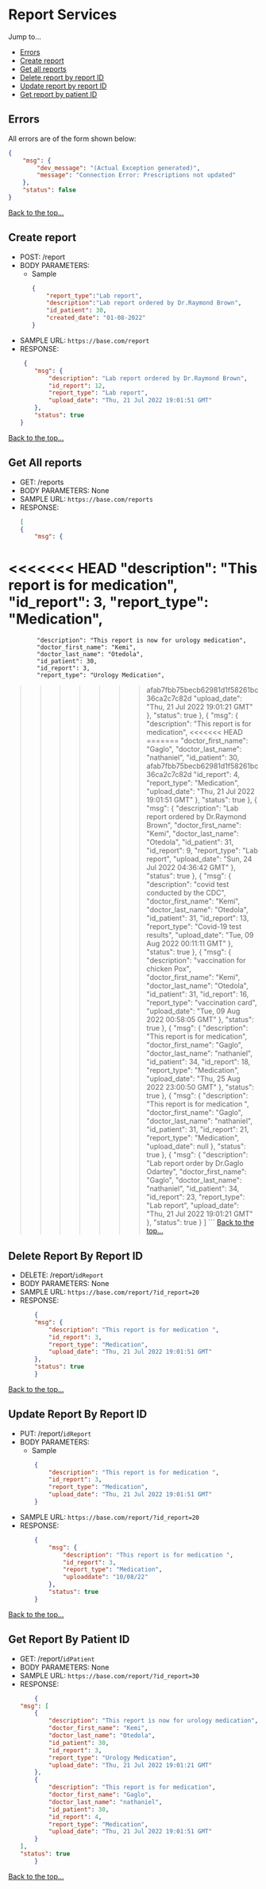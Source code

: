 # Report Services
Jump to...
- [Errors](#errors)
- [Create report](#create-report)
- [Get all reports](#get-all-reports)
- [Delete report by report ID](#delete-report-by-report-id)  
- [Update report by report ID](#update-report-by-report-id)
- [Get report by patient ID](#get-report-by-patient-id)

## Errors
All errors are of the form shown below:
```json
{
    "msg": {
        "dev_message": "(Actual Exception generated)",
        "message": "Connection Error: Prescriptions not updated"
    },
    "status": false
}
```
[Back to the top...](#report-services)

## Create report
- POST: /report
- BODY PARAMETERS:
    - Sample
        ```json
        {
            "report_type":"Lab report",
            "description":"Lab report ordered by Dr.Raymond Brown",
            "id_patient": 30,
            "created_date": "01-08-2022"
        }
        ```
- SAMPLE URL: `https://base.com/report`
- RESPONSE:
    ```json
     {
        "msg": {
            "description": "Lab report ordered by Dr.Raymond Brown",
            "id_report": 12,
            "report_type": "Lab report",
	        "upload_date": "Thu, 21 Jul 2022 19:01:51 GMT"
        },
        "status": true
    }
    ```
[Back to the top...](#report-services)


## Get All reports
- GET: /reports
- BODY PARAMETERS: None
- SAMPLE URL: `https://base.com/reports`
- RESPONSE:
    ```json
    [
    {
        "msg": {
<<<<<<< HEAD
            "description": "This report is for medication",
            "id_report": 3,
            "report_type": "Medication",
=======
            "description": "This report is now for urology medication",
            "doctor_first_name": "Kemi",
            "doctor_last_name": "Otedola",
            "id_patient": 30,
            "id_report": 3,
            "report_type": "Urology Medication",
>>>>>>> afab7fbb75becb62981d1f58261bc36ca2c7c82d
            "upload_date": "Thu, 21 Jul 2022 19:01:21 GMT"
        },
        "status": true
    },
    {
        "msg": {
            "description": "This report is for medication",
<<<<<<< HEAD
=======
            "doctor_first_name": "Gaglo",
            "doctor_last_name": "nathaniel",
            "id_patient": 30,
>>>>>>> afab7fbb75becb62981d1f58261bc36ca2c7c82d
            "id_report": 4,
            "report_type": "Medication",
            "upload_date": "Thu, 21 Jul 2022 19:01:51 GMT"
        },
        "status": true
    },
    {
        "msg": {
            "description": "Lab report ordered by Dr.Raymond Brown",
            "doctor_first_name": "Kemi",
            "doctor_last_name": "Otedola",
            "id_patient": 31,
            "id_report": 9,
            "report_type": "Lab report",
            "upload_date": "Sun, 24 Jul 2022 04:36:42 GMT"
        },
        "status": true
    },
    {
        "msg": {
            "description": "covid test conducted by the CDC",
            "doctor_first_name": "Kemi",
            "doctor_last_name": "Otedola",
            "id_patient": 31,
            "id_report": 13,
            "report_type": "Covid-19 test results",
            "upload_date": "Tue, 09 Aug 2022 00:11:11 GMT"
        },
        "status": true
    },
    {
        "msg": {
            "description": "vaccination for chicken Pox",
            "doctor_first_name": "Kemi",
            "doctor_last_name": "Otedola",
            "id_patient": 31,
            "id_report": 16,
            "report_type": "vaccination card",
            "upload_date": "Tue, 09 Aug 2022 00:58:05 GMT"
        },
        "status": true
    },
    {
        "msg": {
            "description": "This report is for medication",
            "doctor_first_name": "Gaglo",
            "doctor_last_name": "nathaniel",
            "id_patient": 34,
            "id_report": 18,
            "report_type": "Medication",
            "upload_date": "Thu, 25 Aug 2022 23:00:50 GMT"
        },
        "status": true
    },
    {
        "msg": {
            "description": "This report is for medication ",
            "doctor_first_name": "Gaglo",
            "doctor_last_name": "nathaniel",
            "id_patient": 31,
            "id_report": 21,
            "report_type": "Medication",
            "upload_date": null
        },
        "status": true
    },
    {
        "msg": {
            "description": "Lab report order by Dr.Gaglo Odartey",
            "doctor_first_name": "Gaglo",
            "doctor_last_name": "nathaniel",
            "id_patient": 34,
            "id_report": 23,
            "report_type": "Lab report",
            "upload_date": "Thu, 21 Jul 2022 19:01:21 GMT"
        },
        "status": true
    }
    ]
    ```
[Back to the top...](#report-services)



## Delete Report By Report ID
- DELETE: /report/`idReport`
- BODY PARAMETERS: None
- SAMPLE URL: `https://base.com/report/?id_report=20`
- RESPONSE:
    ```json
        {
        "msg": {
            "description": "This report is for medication ",
            "id_report": 3,
            "report_type": "Medication",
            "upload_date": "Thu, 21 Jul 2022 19:01:51 GMT"
        },
        "status": true
        }
    ```	
[Back to the top...](#report-services)

## Update Report By Report ID
- PUT: /report/`idReport`
- BODY PARAMETERS:
    - Sample
    ```json
        {
            "description": "This report is for medication ",
            "id_report": 3,
            "report_type": "Medication",
            "upload_date": "Thu, 21 Jul 2022 19:01:51 GMT"
        }
    ```
- SAMPLE URL: `https://base.com/report/?id_report=20`
- RESPONSE:
    ```json
        {
            "msg": {
                "description": "This report is for medication ",
                "id_report": 3,
                "report_type": "Medication",
                "uploaddate": "10/08/22"
            },
            "status": true
        }
    ```
[Back to the top...](#report-services)


## Get Report By Patient ID
- GET: /report/`idPatient`
- BODY PARAMETERS: None
- SAMPLE URL: `https://base.com/report/?id_report=30`
- RESPONSE:
    ```json
        {
    "msg": [
        {
            "description": "This report is now for urology medication",
            "doctor_first_name": "Kemi",
            "doctor_last_name": "Otedola",
            "id_patient": 30,
            "id_report": 3,
            "report_type": "Urology Medication",
            "upload_date": "Thu, 21 Jul 2022 19:01:21 GMT"
        },
        {
            "description": "This report is for medication",
            "doctor_first_name": "Gaglo",
            "doctor_last_name": "nathaniel",
            "id_patient": 30,
            "id_report": 4,
            "report_type": "Medication",
            "upload_date": "Thu, 21 Jul 2022 19:01:51 GMT"
        }
    ],
    "status": true
        }
    ```
[Back to the top...](#report-services)
